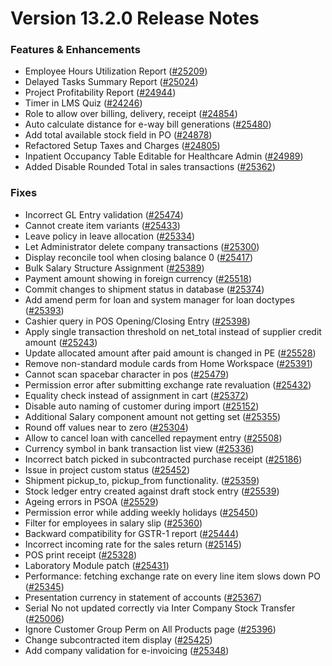 # Version 13.2.0 Release Notes

### Features & Enhancements

- Employee Hours Utilization Report ([#25209](https://github.com/capkpi/erp/pull/25209))
- Delayed Tasks Summary Report ([#25024](https://github.com/capkpi/erp/pull/25024))
- Project Profitability Report ([#24944](https://github.com/capkpi/erp/pull/24944))
- Timer in LMS Quiz ([#24246](https://github.com/capkpi/erp/pull/24246))
- Role to allow over billing, delivery, receipt ([#24854](https://github.com/capkpi/erp/pull/24854))
- Auto calculate distance for e-way bill generations ([#25480](https://github.com/capkpi/erp/pull/25480))
- Add total available stock field in PO ([#24878](https://github.com/capkpi/erp/pull/24878))
- Refactored Setup Taxes and Charges ([#24805](https://github.com/capkpi/erp/pull/24805))
- Inpatient Occupancy Table Editable for Healthcare Admin ([#24989](https://github.com/capkpi/erp/pull/24989))
- Added Disable Rounded Total in sales transactions ([#25362](https://github.com/capkpi/erp/pull/25362))


### Fixes

- Incorrect GL Entry validation ([#25474](https://github.com/capkpi/erp/pull/25474))
- Cannot create item variants ([#25433](https://github.com/capkpi/erp/pull/25433))
- Leave policy in leave allocation ([#25334](https://github.com/capkpi/erp/pull/25334))
- Let Administrator delete company transactions ([#25300](https://github.com/capkpi/erp/pull/25300))
- Display reconcile tool when closing balance 0 ([#25417](https://github.com/capkpi/erp/pull/25417))
- Bulk Salary Structure Assignment ([#25389](https://github.com/capkpi/erp/pull/25389))
- Payment amount showing in foreign currency ([#25518](https://github.com/capkpi/erp/pull/25518))
- Commit changes to shipment status in database ([#25374](https://github.com/capkpi/erp/pull/25374))
- Add amend perm for loan and system manager for loan doctypes ([#25393](https://github.com/capkpi/erp/pull/25393))
- Cashier query in POS Opening/Closing Entry ([#25398](https://github.com/capkpi/erp/pull/25398))
- Apply single transaction threshold on net_total instead of supplier credit amount ([#25243](https://github.com/capkpi/erp/pull/25243))
- Update allocated amount after paid amount is changed in PE ([#25528](https://github.com/capkpi/erp/pull/25528))
- Remove non-standard module cards from Home Workspace ([#25391](https://github.com/capkpi/erp/pull/25391))
- Cannot scan spacebar character in pos ([#25479](https://github.com/capkpi/erp/pull/25479))
- Permission error after submitting exchange rate revaluation ([#25432](https://github.com/capkpi/erp/pull/25432))
- Equality check instead of assignment in cart ([#25372](https://github.com/capkpi/erp/pull/25372))
- Disable auto naming of customer during import ([#25152](https://github.com/capkpi/erp/pull/25152))
- Additional Salary component amount not getting set ([#25355](https://github.com/capkpi/erp/pull/25355))
- Round off values near to zero ([#25304](https://github.com/capkpi/erp/pull/25304))
- Allow to cancel loan with cancelled repayment entry ([#25508](https://github.com/capkpi/erp/pull/25508))
- Currency symbol in bank transaction list view ([#25336](https://github.com/capkpi/erp/pull/25336))
- Incorrect batch picked in subcontracted purchase receipt ([#25186](https://github.com/capkpi/erp/pull/25186))
- Issue in project custom status ([#25452](https://github.com/capkpi/erp/pull/25452))
- Shipment pickup_to, pickup_from functionality. ([#25359](https://github.com/capkpi/erp/pull/25359))
- Stock ledger entry created against draft stock entry ([#25539](https://github.com/capkpi/erp/pull/25539))
- Ageing errors in PSOA ([#25529](https://github.com/capkpi/erp/pull/25529))
- Permission error while adding weekly holidays ([#25450](https://github.com/capkpi/erp/pull/25450))
- Filter for employees in salary slip ([#25360](https://github.com/capkpi/erp/pull/25360))
- Backward compatibility for GSTR-1 report ([#25444](https://github.com/capkpi/erp/pull/25444))
- Incorrect incoming rate for the sales return ([#25145](https://github.com/capkpi/erp/pull/25145))
- POS print receipt ([#25328](https://github.com/capkpi/erp/pull/25328))
- Laboratory Module patch ([#25431](https://github.com/capkpi/erp/pull/25431))
- Performance: fetching exchange rate on every line item slows down PO ([#25345](https://github.com/capkpi/erp/pull/25345))
- Presentation currency in statement of accounts ([#25367](https://github.com/capkpi/erp/pull/25367))
- Serial No not updated correctly via Inter Company Stock Transfer ([#25006](https://github.com/capkpi/erp/pull/25006))
- Ignore Customer Group Perm on All Products page ([#25396](https://github.com/capkpi/erp/pull/25396))
- Change subcontracted item display ([#25425](https://github.com/capkpi/erp/pull/25425))
- Add company validation for e-invoicing ([#25348](https://github.com/capkpi/erp/pull/25348))
